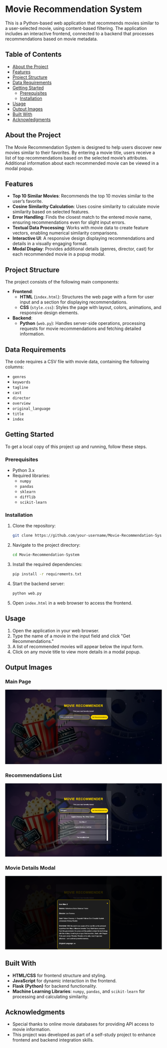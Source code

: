
# Movie Recommendation System

This is a Python-based web application that recommends movies similar to a user-selected movie, using content-based filtering. The application includes an interactive frontend, connected to a backend that processes recommendations based on movie metadata.

## Table of Contents

- [About the Project](#about-the-project)
- [Features](#features)
- [Project Structure](#project-structure)
- [Data Requirements](#data-requirements)
- [Getting Started](#getting-started)
  - [Prerequisites](#prerequisites)
  - [Installation](#installation)
- [Usage](#usage)
- [Output Images](#output-images)
- [Built With](#built-with)
- [Acknowledgments](#acknowledgments)

## About the Project

The Movie Recommendation System is designed to help users discover new movies similar to their favorites. By entering a movie title, users receive a list of top recommendations based on the selected movie’s attributes. Additional information about each recommended movie can be viewed in a modal popup.

## Features

- **Top 10 Similar Movies**: Recommends the top 10 movies similar to the user’s favorite.
- **Cosine Similarity Calculation**: Uses cosine similarity to calculate movie similarity based on selected features.
- **Error Handling**: Finds the closest match to the entered movie name, ensuring recommendations even for slight input errors.
- **Textual Data Processing**: Works with movie data to create feature vectors, enabling numerical similarity comparisons.
- **Interactive UI**: A responsive design displaying recommendations and details in a visually engaging format.
- **Modal Display**: Provides additional details (genres, director, cast) for each recommended movie in a popup modal.

## Project Structure

The project consists of the following main components:

- **Frontend**:
  - **HTML** (`index.html`): Structures the web page with a form for user input and a section for displaying recommendations.
  - **CSS** (`style.css`): Styles the page with layout, colors, animations, and responsive design elements.
- **Backend**:
  - **Python** (`web.py`): Handles server-side operations, processing requests for movie recommendations and fetching detailed information.

## Data Requirements

The code requires a CSV file with movie data, containing the following columns:

- `genres`
- `keywords`
- `tagline`
- `cast`
- `director`
- `overview`
- `original_language`
- `title`
- `index`

## Getting Started

To get a local copy of this project up and running, follow these steps.

### Prerequisites

- Python 3.x
- Required libraries:
  - `numpy`
  - `pandas`
  - `sklearn`
  - `difflib`
  - `scikit-learn`

### Installation

1. Clone the repository:
   ```sh
   git clone https://github.com/your-username/Movie-Recommendation-System.git
   ```
2. Navigate to the project directory:
   ```sh
   cd Movie-Recommendation-System
   ```
3. Install the required dependencies:
   ```sh
   pip install -r requirements.txt
   ```
4. Start the backend server:
   ```sh
   python web.py
   ```
5. Open `index.html` in a web browser to access the frontend.

## Usage

1. Open the application in your web browser.
2. Type the name of a movie in the input field and click "Get Recommendations."
3. A list of recommended movies will appear below the input form.
4. Click on any movie title to view more details in a modal popup.

## Output Images

### Main Page
![Main page of the application](images/main_page.png)

### Recommendations List
![List of movie recommendations](images/recommendations_list.png)

### Movie Details Modal
![Movie details in a modal popup](images/movie_details_modal.png)

## Built With

- **HTML/CSS** for frontend structure and styling.
- **JavaScript** for dynamic interaction in the frontend.
- **Flask (Python)** for backend functionality.
- **Machine Learning Libraries**: `numpy`, `pandas`, and `scikit-learn` for processing and calculating similarity.

## Acknowledgments

- Special thanks to online movie databases for providing API access to movie information.
- This project was developed as part of a self-study project to enhance frontend and backend integration skills.

